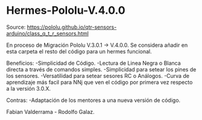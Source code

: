 # Hermes-Pololu-V.4.0.0

Source: https://pololu.github.io/qtr-sensors-arduino/class_q_t_r_sensors.html


En proceso de Migración Pololu V.3.0.1 -> V.4.0.0.
Se considera añadir en esta carpeta el resto del código para un hermes funcional.



Beneficios:
-Simplicidad de Código.
-Lectura de Linea Negra o Blanca directa a través de comandos simples.
-Simplicidad para setear los pines de los sensores.
-Versatilidad para setear sesores RC o Análogos.
-Curva de aprendizaje más facil para NNj que ven el código por primera vez respecto a la versión 3.0.X.

Contras:
-Adaptación de los mentores a una nueva versión de código.


Fabian Valderrama - Rodolfo Galaz.